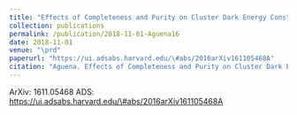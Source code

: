 ```yaml
---
title: "Effects of Completeness and Purity on Cluster Dark Energy Constraints"
collection: publications
permalink: /publication/2018-11-01-Aguena16
date: 2018-11-01
venue: "\prd"
paperurl: "https://ui.adsabs.harvard.edu/\#abs/2016arXiv161105468A"
citation: "Aguena. Effects of Completeness and Purity on Cluster Dark Energy Constraints. Physical Review D, 98:, Nov 2018"
---
```


ArXiv: 1611.05468
ADS: https://ui.adsabs.harvard.edu/\#abs/2016arXiv161105468A
